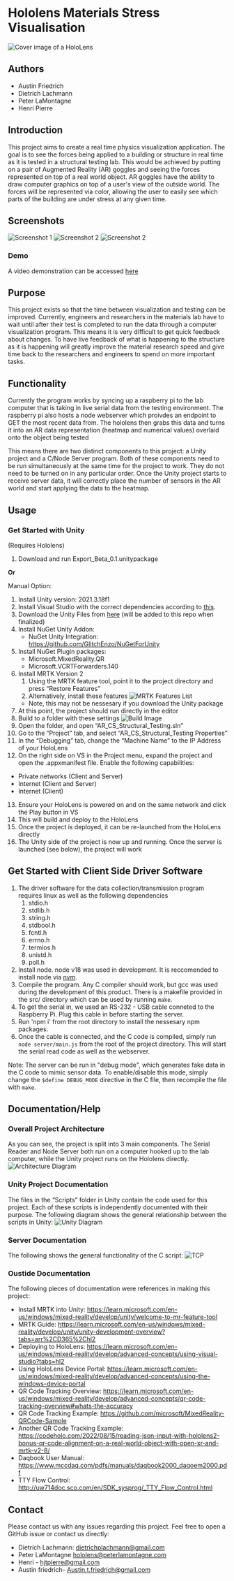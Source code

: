 # Hololens Materials Stress Visualisation

![Cover image of a HoloLens](screenshots/cover.png)

## Authors

- Austin Friedrich
- Dietrich Lachmann
- Peter LaMontagne
- Henri Pierre

## Introduction

This project aims to create a real time physics visualization application. The goal is to see the forces being applied to a building or
structure in real time as it is tested in a structural testing lab. This would be achieved by putting on a pair of Augmented Reality (AR)
goggles and seeing the forces represented on top of a real world object. AR goggles have the ability to draw computer graphics on top of
a user's view of the outside world. The forces will be represented via color, allowing the user to easily see which parts of the building
are under stress at any given time.

## Screenshots

![Screenshot 1](screenshots/screenshot_1.png)
![Screenshot 2](screenshots/ui_screenshot.png)
![Screenshot 2](screenshots/irl_screenshot.png)

### Demo

A video demonstration can be accessed [here](https://media.oregonstate.edu/media/t/1_ddj6zb36)

## Purpose

This project exists so that the time between visualization and testing can be improved. Currently, engineers and researchers
in the materials lab have to wait until after their test is completed to run the data through a computer visualization program.
This means it is very difficult to get quick feedback about changes. To have live feedback of what is happening to the structure
as it is happening will greatly improve the material research speed and give time back to the researchers and engineers to spend
on more important tasks.

## Functionality

Currently the program works by syncing up a raspberry pi to the lab computer that is taking in live serial data from the testing environment. 
The raspberry pi also hosts a node webserver which proivdes an endpoint to GET the most
recent data from. 
The hololens then grabs this data and turns it into an AR data representation (heatmap and numerical values) overlaid onto the object being tested

This means there are two distinct components to this project: a Unity project and a C/Node Server program. Both of these components
need to be run simultaneously at the same time for the project to work. They do not need to be turned on in any particular order.
Once the Unity project starts to receive server data, it will correctly place the number of sensors in the AR world and start applying
the data to the heatmap.

## Usage

### Get Started with Unity

(Requires Hololens)

1. Download and run Export_Beta_0.1.unitypackage

**Or**

Manual Option:

1. Install Unity version: 2021.3.18f1
2. Install Visual Studio with the correct dependencies according to [this](https://learn.microsoft.com/en-us/windows/mixed-reality/develop/install-the-tools#installation-checklist).
3. Download the Unity Files from [here](https://drive.google.com/file/d/1LzIgh8ygWYbkyFkig1FuCX5lFI8wVHlr/view?usp=share_link) (will be added to this repo when finalized)
4. Install NuGet Unity Addon:
   * NuGet Unity Integration: https://github.com/GlitchEnzo/NuGetForUnity
5. Install NuGet Plugin packages:
   * Microsoft.MixedReality.QR
   * Microsoft.VCRTForwarders.140
6. Install MRTK Version 2
   1. Using the MRTK feature tool, point it to the project directory and press “Restore Features”
   2. Alternatively, install these features ![MRTK Features List](screenshots/mrtk.png)
   * Note, this may not be nessesary if you download the Unity package
7. At this point, the project should run directly in the editor
8. Build to a folder with these settings ![Build Image](screenshots/build.png)
9. Open the folder, and open “AR_CS_Structural_Testing.sln”
10. Go to the “Project” tab, and select “AR_CS_Structural_Testing Properties”
11. In the “Debugging” tab, change the “Machine Name” to the IP Address of your HoloLens
12. On the right side on VS in the Project menu, expand the project and open the .appxmanifest file. Enable the following capabilities:
   * Private networks (Client and Server)
   * Internet (Client and Server)
   * Internet (Client)
13. Ensure your HoloLens is powered on and on the same network and click the Play button in VS
14. This will build and deploy to the HoloLens
15. Once the project is deployed, it can be re-launched from the HoloLens directly
16. The Unity side of the project is now up and running. Once the server is launched (see below), the project will work

## Get Started with Client Side Driver Software

1. The driver software for the data collection/transmission program requires linux as well as the following dependencies
   1. stdio.h
   2. stdlib.h
   3. string.h
   4. stdbool.h
   5. fcntl.h
   6. errno.h
   7. termios.h
   8. unistd.h
   9. poll.h
3. Install node. node v18 was used in development. It is reccomended to install node via [nvm](https://github.com/nvm-sh/nvm).
4. Compile the program. Any C compiler should work, but gcc was used during the development of this product. There is a makefile provided in the src/ directory which can be used by running `make`.
5. To get the serial in, we used an RS-232 - USB cable conneted to the Raspberry Pi. Plug this cable in before starting the server.
6. Run 'npm i' from the root directory to install the nessesary npm packages.
7. Once the cable is connected, and the C code is compiled, simply run `node server/main.js` from the root of the project directory. This will start the serial read code as well as the webserver.

Note: The server can be run in "debug mode", which generates fake data in the C code to mimic sensor data. To enable/disable this mode, simply change the `$define DEBUG_MODE` directive in the C file, then recompile the file with `make`.

## Documentation/Help

### Overall Project Architecture

As you can see, the project is split into 3 main components. The Serial Reader and Node Server both run on a computer hooked up to the lab computer, while the Unity project runs on the Hololens directly.
![Architecture Diagram](screenshots/architecture.png)

### Unity Project Documentation

The files in the “Scripts” folder in Unity contain the code used for this project. Each of these scripts is independently documented
with their purpose. The following diagram shows the general relationship between the scripts in Unity:
![Unity Diagram](screenshots/unity.png)

### Server Documentation

The following shows the general functionality of the C script:
![TCP](screenshots/tcp.png)

### Oustide Documentation

The following pieces of documentation were references in making this project:

- Install MRTK into Unity: https://learn.microsoft.com/en-us/windows/mixed-reality/develop/unity/welcome-to-mr-feature-tool
- MRTK Guide: https://learn.microsoft.com/en-us/windows/mixed-reality/develop/unity/unity-development-overview?tabs=arr%2CD365%2Chl2
- Deploying to HoloLens: https://learn.microsoft.com/en-us/windows/mixed-reality/develop/advanced-concepts/using-visual-studio?tabs=hl2
- Using HoloLens Device Portal: https://learn.microsoft.com/en-us/windows/mixed-reality/develop/advanced-concepts/using-the-windows-device-portal
- QR Code Tracking Overview: https://learn.microsoft.com/en-us/windows/mixed-reality/develop/advanced-concepts/qr-code-tracking-overview#whats-the-accuracy
- QR Code Tracking Example: https://github.com/microsoft/MixedReality-QRCode-Sample
- Another QR Code Tracking Example: https://codeholo.com/2022/08/15/reading-json-input-with-hololens2-bonus-qr-code-alignment-on-a-real-world-object-with-open-xr-and-mrtk-v2-8/
- Daqbook User Manual: https://www.mccdaq.com/pdfs/manuals/daqbook2000_daqoem2000.pdf
- TTY Flow Control: http://uw714doc.sco.com/en/SDK_sysprog/_TTY_Flow_Control.html

## Contact

Please contact us with any issues regarding this project. Feel free to open a GitHub issue or contact us directly:

- Dietrich Lachmann: dietrichplachmann@gmail.com
- Peter LaMontagne hololens@peterlamontagne.com
- Henri - hjtpierre@gmail.com
- Austin friedrich- Austin.t.friedrich@gmail.com
